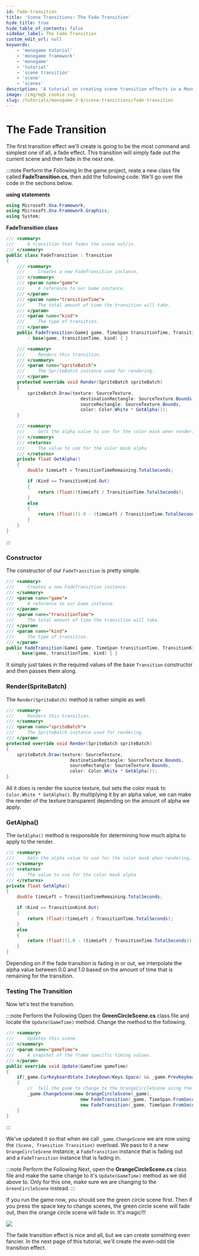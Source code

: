 ```yaml
---
id: fade-transition
title: 'Scene Transitions: The Fade Transition'
hide_title: true
hide_table_of_contents: false
sidebar_label: The Fade Transition
custom_edit_url: null
keywords:
    - 'monogame tutorial'
    - 'monogame framework'
    - 'monogame'
    - 'tutorial'
    - 'scene transition'
    - 'scene'
    - 'scenes'
description: 'A tutorial on creating scene transition effects in a MonoGame project.'
image: /img/mgb_cookie.svg
slug: /tutorials/monogame-3-8/scene-transitions/fade-transition
---
```

# The Fade Transition
The first transition effect we'll create is going to be the most command and simplest one of all, a fade effect.  This transition will simply fade out the current scene and then fade in the next one.

:::note Perform the Following
In the game project, reate a new class file called **FadeTransition.cs**, then add the following code.  We'll go over the code in the sections below.

**using statements**
```csharp
using Microsoft.Xna.Framework;
using Microsoft.Xna.Framework.Graphics;
using System;
```

**FadeTransition class**
```csharp
/// <summary>
///     A transition that fades the scene out/in.
/// </summary>
public class FadeTransition : Transition
{
    /// <summary>
    ///     Creates a new FadeTransition instance.
    /// </summary>
    /// <param name="game">
    ///     A reference to our Game instance.
    /// </param>
    /// <param name="transitionTime">
    ///     The total amount of time the transition will take.
    /// </param>
    /// <param name="kind">
    ///     The type of transition.
    /// </param>
    public FadeTransition(Game1 game, TimeSpan transitionTime, TransitionKind kind)
        : base(game, transitionTime, kind) { }

    /// <summary>
    ///     Renders this transition.
    /// </summary>
    /// <param name="spriteBatch">
    ///     The SpriteBatch instance used for rendering.
    /// </param>
    protected override void Render(SpriteBatch spriteBatch)
    {
        spriteBatch.Draw(texture: SourceTexture,
                            destinationRectangle: SourceTexture.Bounds,
                            sourceRectangle: SourceTexture.Bounds,
                            color: Color.White * GetAlpha());
    }

    /// <summary>
    ///     Gets the alpha value to use for the color mask when rendering.
    /// </summary>
    /// <returns>
    ///     The value to use for the color mask alpha
    /// </returns>
    private float GetAlpha()
    {
        double timeLeft = TransitionTimeRemaining.TotalSeconds;

        if (Kind == TransitionKind.Out)
        {
            return (float)(timeLeft / TransitionTime.TotalSeconds);
        }
        else
        {
            return (float)(1.0 - (timeLeft / TransitionTime.TotalSeconds));
        }
    }
}
```
:::

### Constructor
The constructor of our `FadeTransition` is pretty simple. 

```csharp
/// <summary>
///     Creates a new FadeTransition instance.
/// </summary>
/// <param name="game">
///     A reference to our Game instance.
/// </param>
/// <param name="transitionTime">
///     The total amount of time the transition will take.
/// </param>
/// <param name="kind">
///     The type of transition.
/// </param>
public FadeTransition(Game1 game, TimeSpan transitionTime, TransitionKind kind)
    : base(game, transitionTime, kind) { }
```

It simply just takes in the required values of the base `Transition` constructor and then passes them along.

### Render(SpriteBatch)
The `Render(SpriteBatch)` method is rather simple as well.

```csharp
/// <summary>
///     Renders this transition.
/// </summary>
/// <param name="spriteBatch">
///     The SpriteBatch instance used for rendering.
/// </param>
protected override void Render(SpriteBatch spriteBatch)
{
    spriteBatch.Draw(texture: SourceTexture,
                        destinationRectangle: SourceTexture.Bounds,
                        sourceRectangle: SourceTexture.Bounds,
                        color: Color.White * GetAlpha());
}
```

All it does is render the source texture, but sets the color mask to `Color.White * GetAlpha()`.  By multiplying it by an alpha value, we can make the render of the texture transparent depending on the amount of alpha we apply.


### GetAlpha()
The `GetAlpha()` method is responsible for determining how much alpha to apply to the render.

```csharp
/// <summary>
///     Gets the alpha value to use for the color mask when rendering.
/// </summary>
/// <returns>
///     The value to use for the color mask alpha
/// </returns>
private float GetAlpha()
{
    double timeLeft = TransitionTimeRemaining.TotalSeconds;

    if (Kind == TransitionKind.Out)
    {
        return (float)(timeLeft / TransitionTime.TotalSeconds);
    }
    else
    {
        return (float)(1.0 - (timeLeft / TransitionTime.TotalSeconds));
    }
}
```

Depending on if the fade transition is fading in or out, we interpolate the alpha value between 0.0 and 1.0 based on the amount of time that is remaining for the transition.


### Testing The Transition
Now let's test the transition. 

:::note Perform the Following
Open the **GreenCircleScene.cs** class file and locate the `Update(GameTime)` method.  Change the method to the following.

```csharp
/// <summary>
///     Updates this scene.
/// </summary>
/// <param name="gameTime">
///     A snapshot of the frame specific timing values.
/// </param>
public override void Update(GameTime gameTime)
{
    if(_game.CurKeyboardState.IsKeyDown(Keys.Space) && _game.PrevKeyboardState.IsKeyUp(Keys.Space))
    {
        //  Tell the game to change to the OrangeCircleScene using the FadeTransition
        _game.ChangeScene(new OrangeCircleScene(_game),
                            new FadeTransition(_game, TimeSpan.FromSeconds(1), Transition.TransitionKind.Out),
                            new FadeTransition(_game, TimeSpan.FromSeconds(1), Transition.TransitionKind.In));
    }
}
```
:::

We've updated it so that when we call `_game.ChangeScene` we are now using the `(Scene, Transition Transition)` overload.  We pass to it a new `OrangeCircleScene` instance, a `FadeTransition` instance that is fading out and a `FadeTransition` instance that is fading in.

:::note Perform the Following
Next, open the **OrangeCircleScene.cs** class file and make the same change to it's `Update(GameTime)` method as we did above to. Only for this one, make sure we are changing to the `GreenCircleScene` instead.
:::

If you run the game now, you should see the green circle scene first. Then if you press the space key to change scenes, the green circle scene will fade out, then the orange circle scene will fade in.  It's magic!!!

![](/img/tutorials/scene-transitions/fade-transition.gif)

The fade transition effect is nice and all, but we can create something even fancier.  In the next page of this tutorial, we'll create the even-odd tile transition effect.